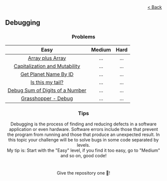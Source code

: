 <p align="right">
  <a href="../../README.md">< Back</a>
</p>

<h2>Debugging</h2>

<h3 align="center">Problems</h3>

<div align="center">

| Easy 	| Medium 	| Hard 	|
|:---:	|:---:	|:---:	|
| [Array plus Array](./array-plus-array/problem.md)	| ...	| ... |
| [Capitalization and Mutability](./capitalization-and-mutability/problem.md)	| ...	| ...	|
| [Get Planet Name By ID](./get-planet-name-by-id/problem.md) | ... | ... |
| [Is this my tail?](./is-this-my-tail/problem.md) | ... | ... |
| [Debug Sum of Digits of a Number](./debug-sum-of-digits-of-a-number/problem.md) | ... | ... |
| [Grasshopper - Debug](./grasshopper-debug/problem.md) | ... | ... |

</div>

<h3 align="center">Tips</h3>

<p align="center">Debugging is the process of finding and reducing defects in a software application or even hardware. Software errors include those that prevent the program from running and those that produce an unexpected result. In this topic your challenge will be to solve bugs in some code separated by levels.
<br>
My tip is: Start with the "Easy" level, if you find it too easy, go to "Medium" and so on, good code!</p>

#

<p align="center">Give the repository one 🌟!<p>
